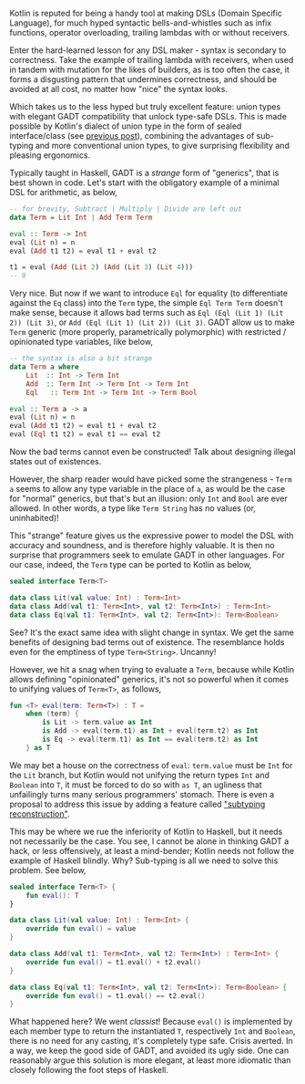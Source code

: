 Kotlin is reputed for being a handy tool at making DSLs (Domain Specific Language), for much hyped syntactic bells-and-whistles such as infix functions, operator overloading, trailing lambdas with or without receivers.

Enter the hard-learned lesson for any DSL maker - syntax is secondary to correctness. Take the example of trailing lambda with receivers, when used in tandem with mutation for the likes of builders, as is too often the case, it forms a disgusting pattern that undermines correctness, and should be avoided at all cost, no matter how "nice" the syntax looks.

Which takes us to the less hyped but truly excellent feature: union types with elegant GADT compatibility that unlock type-safe DSLs. This is made possible by Kotlin's dialect of union type in the form of sealed interface/class (see [previous post](/curious-kotlin-union)), combining the advantages of sub-typing and more conventional union types, to give surprising flexibility and pleasing ergonomics.

Typically taught in Haskell, GADT is a _strange_ form of "generics", that is best shown in code. Let's start with the obligatory example of a minimal DSL for arithmetic, as below,

```Haskell
-- for brevity, Subtract | Multiply | Divide are left out
data Term = Lit Int | Add Term Term

eval :: Term -> Int
eval (Lit n) = n
eval (Add t1 t2) = eval t1 + eval t2

t1 = eval (Add (Lit 2) (Add (Lit 3) (Lit 4)))
-- 9
```

Very nice. But now if we want to introduce `Eql` for equality (to differentiate against the `Eq` class) into the `Term` type, the simple `Eql Term Term` doesn't make sense, because it allows bad terms such as `Eql (Eql (Lit 1) (Lit 2)) (Lit 3)`, or `Add (Eql (Lit 1) (Lit 2)) (Lit 3)`. GADT allow us to make `Term` generic (more properly, parametrically polymorphic) with restricted / opinionated type variables, like below,

```Haskell
-- the syntax is also a bit strange
data Term a where
    Lit  :: Int -> Term Int
    Add  :: Term Int -> Term Int -> Term Int
    Eql   :: Term Int -> Term Int -> Term Bool

eval :: Term a -> a
eval (Lit n) = n
eval (Add t1 t2) = eval t1 + eval t2
eval (Eql t1 t2) = eval t1 == eval t2
```

Now the bad terms cannot even be constructed! Talk about designing illegal states out of existences.

However, the sharp reader would have picked some the strangeness - `Term a` seems to allow any type variable in the place of `a`, as would be the case for "normal" generics, but that's but an illusion: only `Int` and `Bool` are ever allowed. In other words, a type like `Term String` has no values (or, uninhabited)!

This "strange" feature gives us the expressive power to model the DSL with accuracy and soundness, and is therefore highly valuable. It is then no surprise that programmers seek to emulate GADT in other languages. For our case, indeed, the `Term` type can be ported to Kotlin as below,

```Kotlin
sealed interface Term<T>

data class Lit(val value: Int) : Term<Int>
data class Add(val t1: Term<Int>, val t2: Term<Int>) : Term<Int>
data class Eq(val t1: Term<Int>, val t2: Term<Int>): Term<Boolean>
```

See? It's the exact same idea with slight change in syntax. We get the same benefits of designing bad terms out of existence. The resemblance holds even for the emptiness of type `Term<String>`. Uncanny!

However, we hit a snag when trying to evaluate a `Term`, because while Kotlin allows defining "opinionated" generics, it's not so powerful when it comes to unifying values of `Term<T>`, as follows,

```Kotlin
fun <T> eval(term: Term<T>) : T = 
    when (term) {
        is Lit -> term.value as Int
        is Add -> eval(term.t1) as Int + eval(term.t2) as Int
        is Eq -> eval(term.t1) as Int == eval(term.t2) as Int
    } as T
```

We may bet a house on the correctness of `eval`: `term.value` must be `Int` for the `Lit` branch, but Kotlin would not unifying the return types `Int` and `Boolean` into `T`, it must be forced to do so with `as T`, an ugliness that unfailingly turns many serious programmers' stomach. There is even a proposal to address this issue by adding a feature called ["subtyping reconstruction"](https://github.com/Kotlin/KEEP/issues/409).

This may be where we rue the inferiority of Kotlin to Haskell, but it needs not necessarily be the case. You see, I cannot be alone in thinking GADT a hack, or less offensively, at least a mind-bender; Kotlin needs not follow the example of Haskell blindly. Why? Sub-typing is all we need to solve this problem. See below,

```Kotlin
sealed interface Term<T> {
    fun eval(): T
}

data class Lit(val value: Int) : Term<Int> {
    override fun eval() = value
}

data class Add(val t1: Term<Int>, val t2: Term<Int>) : Term<Int> {
    override fun eval() = t1.eval() + t2.eval()
}

data class Eq(val t1: Term<Int>, val t2: Term<Int>): Term<Boolean> {
    override fun eval() = t1.eval() == t2.eval()
}
```

What happened here? We went _classist_! Because `eval()` is implemented by each member type to return the instantiated `T`, respectively `Int` and `Boolean`, there is no need for any casting, it's completely type safe. Crisis averted. In a way, we keep the good side of GADT, and avoided its ugly side. One can reasonably argue this solution is more elegant, at least more idiomatic than closely following the foot steps of Haskell.

